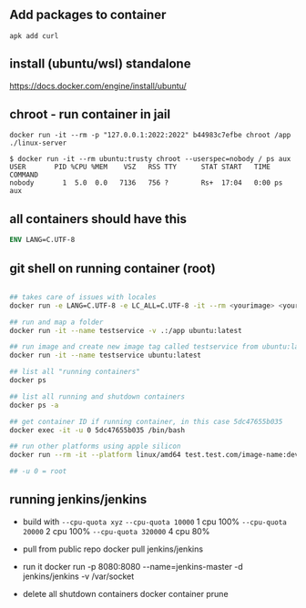 ## Add packages to container

`apk add curl`

## install (ubuntu/wsl) standalone

https://docs.docker.com/engine/install/ubuntu/

## chroot - run container in jail

`docker run -it --rm -p "127.0.0.1:2022:2022" b44983c7efbe chroot /app ./linux-server`

```
$ docker run -it --rm ubuntu:trusty chroot --userspec=nobody / ps aux
USER       PID %CPU %MEM    VSZ   RSS TTY      STAT START   TIME COMMAND
nobody       1  5.0  0.0   7136   756 ?        Rs+  17:04   0:00 ps aux
```

## all containers should have this

```Dockerfile
ENV LANG=C.UTF-8
```

## git shell on running container (root)

```sh

## takes care of issues with locales
docker run -e LANG=C.UTF-8 -e LC_ALL=C.UTF-8 -it --rm <yourimage> <yourcommand>

## run and map a folder
docker run -it --name testservice -v .:/app ubuntu:latest

## run image and create new image tag called testservice from ubuntu:latest
docker run -it --name testservice ubuntu:latest

## list all "running containers"
docker ps

## list all running and shutdown containers
docker ps -a

## get container ID if running container, in this case 5dc47655b035
docker exec -it -u 0 5dc47655b035 /bin/bash

## run other platforms using apple silicon
docker run --rm -it --platform linux/amd64 test.test.com/image-name:dev bash

## -u 0 = root
```

## running jenkins/jenkins

- build with `--cpu-quota xyz`
  `--cpu-quota 10000` 1 cpu 100%
  `--cpu-quota 20000` 2 cpu 100%
  `--cpu-quota 320000` 4 cpu 80%

- pull from public repo
  docker pull jenkins/jenkins

- run it
  docker run -p 8080:8080 --name=jenkins-master -d jenkins/jenkins -v
  /var/socket

- delete all shutdown containers
  docker container prune
